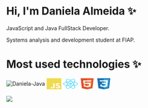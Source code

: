 <div>
  <h1>Hi, I'm Daniela Almeida ✨</h1>  
  <p>JavaScript and Java FullStack Developer.</p>
  <p>Systems analysis and development student at FIAP.</p>
</div>

<div>
  <h1>Most used technologies ✨</h1>
  <div>
    <img align="center" alt="Daniela-Java" height="30" width="40" src="https://cdn.jsdelivr.net/gh/devicons/devicon/icons/java/java-original.svg">
    <img align="center" alt="Daniela-Js" height="30" width="40" src="https://raw.githubusercontent.com/devicons/devicon/master/icons/javascript/javascript-plain.svg">
    <img align="center" alt="Daniela-React" height="30" width="40" src="https://raw.githubusercontent.com/devicons/devicon/master/icons/react/react-original.svg">
    <img align="center" alt="Daniela-HTML" height="30" width="40" src="https://raw.githubusercontent.com/devicons/devicon/master/icons/html5/html5-original.svg">
    <img align="center" alt="Daniela-CSS" height="30" width="40" src="https://raw.githubusercontent.com/devicons/devicon/master/icons/css3/css3-original.svg">
  </div>
  <br>
  <div>
    <a href="https://github.com/danielaalmeiida">
    <img src="https://github-readme-stats.vercel.app/api/top-langs/?username=danielaalmeiida&layout=compact&theme=omni"/>
    <!-- Status <img height="180em" src="https://github-readme-stats.vercel.app/api?username=danielaalmeiida&show_icons=true&theme=omni"> -->
  </a>
  </div>
</div>

<!-- Gif
<br>
<div align="center">
    <img height="120em" src="https://openseauserdata.com/files/6fc9db7cd1096f7a3f65930286db687a.gif">
</div>
--> 
